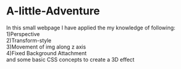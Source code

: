 # A-little-Adventure
In this small webpage I have applied the my knowledge of following:<br>
1)Perspective<br>
2)Transform-style<br>
3)Movement of img along z axis<br>
4)Fixed Background Attachment<br>
and some basic CSS concepts
to create a 3D effect
